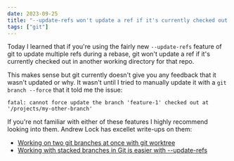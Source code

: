```yaml
---
date: 2023-09-25
title: "--update-refs won't update a ref if it's currently checked out in a working directory"
tags: ["git"]
---
```



Today I learned that if you're using the fairly new `--update-refs` feature of git to update multiple refs during a rebase, git won't update a ref if it's currently checked out in another working directory for that repo.

This makes sense but git currently doesn't give you any feedback that it wasn't updated or why. It wasn't until I tried to manually update it with a `git branch --force` that it told me the issue:

`fatal: cannot force update the branch 'feature-1' checked out at '/projects/my-other-branch'`

If you're not familiar with either of these features I highly recommend looking into them.
Andrew Lock has excellet write-ups on them:

* [Working on two git branches at once with git worktree](https://andrewlock.net/working-on-two-git-branches-at-once-with-git-worktree/)
* [Working with stacked branches in Git is easier with --update-refs](https://andrewlock.net/working-with-stacked-branches-in-git-is-easier-with-update-refs/)
